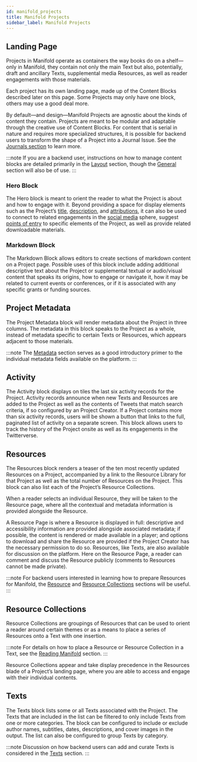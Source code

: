 ```yaml
---
id: manifold_projects
title: Manifold Projects
sidebar_label: Manifold Projects
---
```


## Landing Page

Projects in Manifold operate as containers the way books do on a shelf—only in Manifold, they contain not only the main Text but also, potentially, draft and ancillary Texts, supplemental media Resources, as well as reader engagements with those materials.

Each project has its own landing page, made up of the Content Blocks described later on this page. Some Projects may only have one block, others may use a good deal more.

By default—and design—Manifold Projects are agnostic about the kinds of content they contain. Projects are meant to be modular and adaptable through the creative use of Content Blocks. For content that is serial in nature and requires more specialized structures, it is possible for backend users to transform the shape of a Project into a Journal Issue. See the [Journals section](../backend/journals.md) to learn more.

:::note
If you are a backend user, instructions on how to manage content blocks are detailed primarily in the [Layout](../backend/projects.md#layout) section, though the [General](../backend/projects.md#general) section will also be of use.
:::

### Hero Block

The Hero block is meant to orient the reader to what the Project is about and how to engage with it. Beyond providing a space for display elements such as the Project’s [title](../backend/projects.md#title-and-subtitle), [description](../backend/projects.md#description--images), and [attributions](../backend/projects.md#people), it can also be used to connect to related engagements in the [social media](../backend/projects.md#social-links) sphere, suggest [points of entry](../backend/projects.md#calls-to-action) to specific elements of the Project, as well as provide related downloadable materials.

### Markdown Block

The Markdown Block allows editors to create sections of markdown content on a Project page. Possible uses of this block include adding additional descriptive text about the Project or supplemental textual or audio/visual content that speaks its origins, how to engage or navigate it, how it may be related to current events or conferences, or if it is associated with any specific grants or funding sources.

## Project Metadata

The Project Metadata block will render metadata about the Project in three columns. The metadata in this block speaks to the Project as a whole, instead of metadata specific to certain Texts or Resources, which appears adjacent to those materials.

:::note
The [Metadata](../backend/metadata.md) section serves as a good introductory primer to the individual metadata fields available on the platform.
:::

## Activity

The Activity block displays on tiles the last six activity records for the Project. Activity records announce when new Texts and Resources are added to the Project as well as the contents of Tweets that match search criteria, if so configured by an Project Creator. If a Project contains more than six activity records, users will be shown a button that links to the full, paginated list of activity on a separate screen. This block allows users to track the history of the Project onsite as well as its engagements in the Twitterverse.

## Resources

The Resources block renders a teaser of the ten most recently updated Resources on a Project, accompanied by a link to the Resource Library for that Project as well as the total number of Resources on the Project. This block can also list each of the Project’s Resource Collections.

When a reader selects an individual Resource, they will be taken to the Resource page, where all the contextual and metadata information is provided alongside the Resource.

A Resource Page is where a Resource is displayed in full: descriptive and accessibility information are provided alongside associated metadata; if possible, the content is rendered or made available in a player; and options to download and share the Resource are provided if the Project Creator has the necessary permission to do so. Resources, like Texts, are also available for discussion on the platform. Here on the Resource Page, a reader can comment and discuss the Resource publicly (comments to Resources cannot be made private).

:::note
For backend users interested in learning how to prepare Resources for Manifold, the [Resource](../backend/resource.md) and [Resource Collections](../backend/resource_collections.md) sections will be useful.
:::

## Resource Collections

Resource Collections are groupings of Resources that can be used to orient a reader around certain themes or as a means to place a series of Resources onto a Text with one insertion.

:::note
For details on how to place a Resource or Resource Collection in a Text, see the [Reading Manifold](../using/reading_manifold.md#resources) section.
:::

Resource Collections appear and take display precedence in the Resources blade of a Project’s landing page, where you are able to access and engage with their individual contents.

## Texts

The Texts block lists some or all Texts associated with the Project. The Texts that are included in the list can be filtered to only include Texts from one or more categories. The block can be configured to include or exclude author names, subtitles, dates, descriptions, and cover images in the output. The list can also be configured to group Texts by category.

:::note
Discussion on how backend users can add and curate Texts is considered in the [Texts](../backend/texts.md) section.
:::
